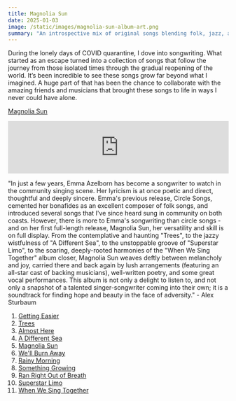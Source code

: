 ```yaml
---
title: Magnolia Sun
date: 2025-01-03
image: /static/images/magnolia-sun-album-art.png
summary: "An introspective mix of original songs blending folk, jazz, and pop"
---
```


During the lonely days of COVID quarantine, I dove into songwriting. What started as an escape turned into a collection of songs that follow the journey from those isolated times through the gradual reopening of the world.
It’s been incredible to see these songs grow far beyond what I imagined. A huge part of that has been the chance to collaborate with the amazing friends and musicians that brought these songs to life in ways I never could have alone.

[Magnolia Sun](https://album.link/s/7grSbplzaqUnZo2wsteiXv)

<iframe style="border: 0; width: 100%; height: 120px;" src="https://bandcamp.com/EmbeddedPlayer/album=1983118898/size=large/bgcol=ffffff/linkcol=0687f5/tracklist=false/artwork=small/transparent=true/" seamless><a href="https://emmaazelborn.bandcamp.com/album/magnolia-sun">Magnolia Sun by Emma Azelborn</a></iframe>

"In just a few years, Emma Azelborn has become a songwriter to watch in the community singing scene. Her lyricism is at once poetic and direct, thoughtful and deeply sincere. Emma's previous release, Circle Songs, cemented her bonafides as an excellent composer of folk songs, and introduced several songs that I've since heard sung in community on both coasts. However, there is more to Emma's songwriting than circle songs - and on her first full-length release, Magnolia Sun, her versatility and skill is on full display. From the contemplative and haunting "Trees", to the jazzy wistfulness of "A Different Sea", to the unstoppable groove of "Superstar Limo", to the soaring, deeply-rooted harmonies of the "When We Sing Together" album closer, Magnolia Sun weaves deftly between melancholy and joy, carried there and back again by lush arrangements (featuring an all-star cast of backing musicians), well-written poetry, and some great vocal performances. This album is not only a delight to listen to, and not only a snapshot of a talented singer-songwriter coming into their own; it is a soundtrack for finding hope and beauty in the face of adversity."  - Alex Sturbaum

1. [Getting Easier](/songs/getting-easier)
2. [Trees](/songs/trees)
3. [Almost Here](/songs/almost-here)
4. [A Different Sea](/songs/a-different-sea)
5. [Magnolia Sun](/songs/magnolia-sun)
6. [We'll Burn Away](/songs/well-burn-away)
7. [Rainy Morning](/songs/rainy-morning)
8. [Something Growing](/songs/something-growing)
9. [Ran Right Out of Breath](/songs/ran-right-out-of-breath)
10. [Superstar Limo](/songs/superstar-limo)
11. [When We Sing Together](/songs/when-we-sing-together)